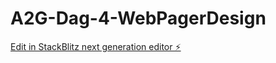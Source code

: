# A2G-Dag-4-WebPagerDesign

[Edit in StackBlitz next generation editor ⚡️](https://stackblitz.com/~/github.com/Enforsix/A2G-Dag-4-WebPagerDesign)